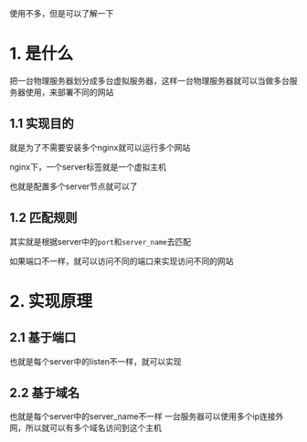 使用不多，但是可以了解一下

# 1. 是什么

把一台物理服务器划分成多台虚拟服务器，这样一台物理服务器就可以当做多台服务器使用，来部署不同的网站

## 1.1 实现目的

就是为了不需要安装多个nginx就可以运行多个网站

nginx下，一个server标签就是一个虚拟主机

也就是配置多个server节点就可以了

## 1.2 匹配规则

其实就是根据server中的`port`和`server_name`去匹配

如果端口不一样，就可以访问不同的端口来实现访问不同的网站

# 2. 实现原理

## 2.1 基于端口

也就是每个server中的listen不一样，就可以实现

## 2.2 基于域名

也就是每个server中的server_name不一样
一台服务器可以使用多个ip连接外网，所以就可以有多个域名访问到这个主机